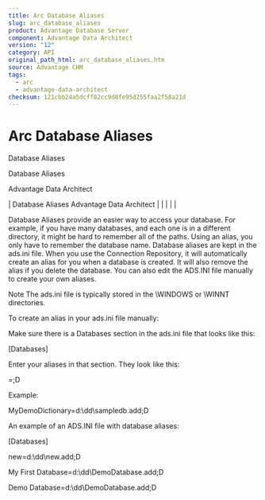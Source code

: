 ```yaml
---
title: Arc Database Aliases
slug: arc_database_aliases
product: Advantage Database Server
component: Advantage Data Architect
version: "12"
category: API
original_path_html: arc_database_aliases.htm
source: Advantage CHM
tags:
  - arc
  - advantage-data-architect
checksum: 121cbb24a5dcff82cc9d8fe95d255faa2f58a21d
---
```


# Arc Database Aliases

Database Aliases

Database Aliases

Advantage Data Architect

| Database Aliases  Advantage Data Architect |  |  |  |  |

Database Aliases provide an easier way to access your database. For example, if you have many databases, and each one is in a different directory, it might be hard to remember all of the paths. Using an alias, you only have to remember the database name. Database aliases are kept in the ads.ini file. When you use the Connection Repository, it will automatically create an alias for you when a database is created. It will also remove the alias if you delete the database. You can also edit the ADS.INI file manually to create your own aliases.

Note The ads.ini file is typically stored in the \WINDOWS or \WINNT directories.

To create an alias in your ads.ini file manually:

Make sure there is a Databases section in the ads.ini file that looks like this:

[Databases]

Enter your aliases in that section. They look like this:

<AliasName>=<Full Path to the database >;D

Example:

MyDemoDictionary=d:\dd\sampledb.add;D

An example of an ADS.INI file with database aliases:

[Databases]

new=d:\dd\new.add;D

My First Database=d:\dd\DemoDatabase.add;D

Demo Database=d:\dd\\DemoDatabase.add;D
